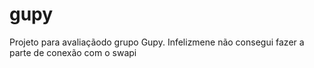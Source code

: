 # gupy
Projeto para avaliaçãodo grupo Gupy.
Infelizmene não consegui fazer a parte de conexão com o swapi
